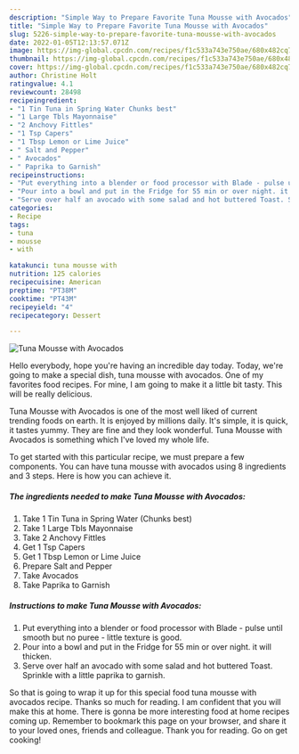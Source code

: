```yaml
---
description: "Simple Way to Prepare Favorite Tuna Mousse with Avocados"
title: "Simple Way to Prepare Favorite Tuna Mousse with Avocados"
slug: 5226-simple-way-to-prepare-favorite-tuna-mousse-with-avocados
date: 2022-01-05T12:13:57.071Z
image: https://img-global.cpcdn.com/recipes/f1c533a743e750ae/680x482cq70/tuna-mousse-with-avocados-recipe-main-photo.jpg
thumbnail: https://img-global.cpcdn.com/recipes/f1c533a743e750ae/680x482cq70/tuna-mousse-with-avocados-recipe-main-photo.jpg
cover: https://img-global.cpcdn.com/recipes/f1c533a743e750ae/680x482cq70/tuna-mousse-with-avocados-recipe-main-photo.jpg
author: Christine Holt
ratingvalue: 4.1
reviewcount: 28498
recipeingredient:
- "1 Tin Tuna in Spring Water Chunks best"
- "1 Large Tbls Mayonnaise"
- "2 Anchovy Fittles"
- "1 Tsp Capers"
- "1 Tbsp Lemon or Lime Juice"
- " Salt and Pepper"
- " Avocados"
- " Paprika to Garnish"
recipeinstructions:
- "Put everything into a blender or food processor with Blade - pulse until smooth but no puree - little texture is good."
- "Pour into a bowl and put in the Fridge for 55 min or over night. it will thicken."
- "Serve over half an avocado with some salad and hot buttered Toast. Sprinkle with a little paprika to garnish."
categories:
- Recipe
tags:
- tuna
- mousse
- with

katakunci: tuna mousse with 
nutrition: 125 calories
recipecuisine: American
preptime: "PT38M"
cooktime: "PT43M"
recipeyield: "4"
recipecategory: Dessert

---
```



![Tuna Mousse with Avocados](https://img-global.cpcdn.com/recipes/f1c533a743e750ae/680x482cq70/tuna-mousse-with-avocados-recipe-main-photo.jpg)

Hello everybody, hope you're having an incredible day today. Today, we're going to make a special dish, tuna mousse with avocados. One of my favorites food recipes. For mine, I am going to make it a little bit tasty. This will be really delicious.

Tuna Mousse with Avocados is one of the most well liked of current trending foods on earth. It is enjoyed by millions daily. It's simple, it is quick, it tastes yummy. They are fine and they look wonderful. Tuna Mousse with Avocados is something which I've loved my whole life.




To get started with this particular recipe, we must prepare a few components. You can have tuna mousse with avocados using 8 ingredients and 3 steps. Here is how you can achieve it.

<!--inarticleads1-->

##### The ingredients needed to make Tuna Mousse with Avocados:

1. Take 1 Tin Tuna in Spring Water (Chunks best)
1. Take 1 Large Tbls Mayonnaise
1. Take 2 Anchovy Fittles
1. Get 1 Tsp Capers
1. Get 1 Tbsp Lemon or Lime Juice
1. Prepare  Salt and Pepper
1. Take  Avocados
1. Take  Paprika to Garnish




<!--inarticleads2-->

##### Instructions to make Tuna Mousse with Avocados:

1. Put everything into a blender or food processor with Blade - pulse until smooth but no puree - little texture is good.
1. Pour into a bowl and put in the Fridge for 55 min or over night. it will thicken.
1. Serve over half an avocado with some salad and hot buttered Toast. Sprinkle with a little paprika to garnish.




So that is going to wrap it up for this special food tuna mousse with avocados recipe. Thanks so much for reading. I am confident that you will make this at home. There is gonna be more interesting food at home recipes coming up. Remember to bookmark this page on your browser, and share it to your loved ones, friends and colleague. Thank you for reading. Go on get cooking!
